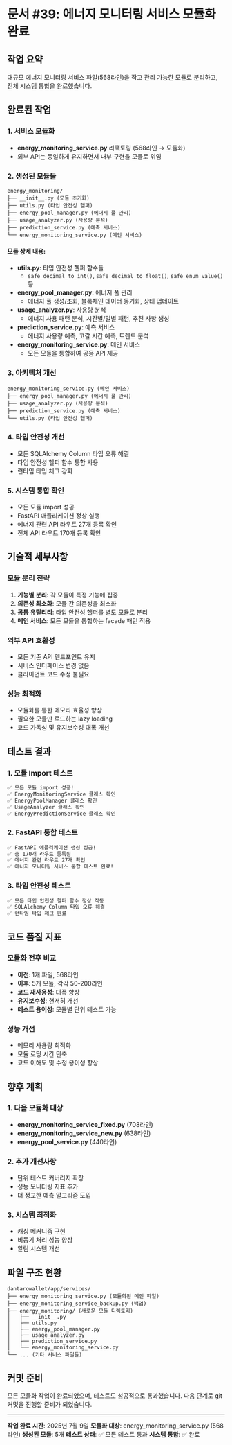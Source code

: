 # 문서 #39: 에너지 모니터링 서비스 모듈화 완료

## 작업 요약
대규모 에너지 모니터링 서비스 파일(568라인)을 작고 관리 가능한 모듈로 분리하고, 전체 시스템 통합을 완료했습니다.

## 완료된 작업

### 1. 서비스 모듈화
- **energy_monitoring_service.py** 리팩토링 (568라인 → 모듈화)
- 외부 API는 동일하게 유지하면서 내부 구현을 모듈로 위임

### 2. 생성된 모듈들
```
energy_monitoring/
├── __init__.py (모듈 초기화)
├── utils.py (타입 안전성 헬퍼)
├── energy_pool_manager.py (에너지 풀 관리)
├── usage_analyzer.py (사용량 분석)
├── prediction_service.py (예측 서비스)
└── energy_monitoring_service.py (메인 서비스)
```

#### 모듈 상세 내용:
- **utils.py**: 타입 안전성 헬퍼 함수들
  - `safe_decimal_to_int()`, `safe_decimal_to_float()`, `safe_enum_value()` 등
- **energy_pool_manager.py**: 에너지 풀 관리
  - 에너지 풀 생성/조회, 블록체인 데이터 동기화, 상태 업데이트
- **usage_analyzer.py**: 사용량 분석
  - 에너지 사용 패턴 분석, 시간별/일별 패턴, 추천 사항 생성
- **prediction_service.py**: 예측 서비스
  - 에너지 사용량 예측, 고갈 시간 예측, 트렌드 분석
- **energy_monitoring_service.py**: 메인 서비스
  - 모든 모듈을 통합하여 공용 API 제공

### 3. 아키텍처 개선
```
energy_monitoring_service.py (메인 서비스)
├── energy_pool_manager.py (에너지 풀 관리)
├── usage_analyzer.py (사용량 분석)
├── prediction_service.py (예측 서비스)
└── utils.py (타입 안전성 헬퍼)
```

### 4. 타입 안전성 개선
- 모든 SQLAlchemy Column 타입 오류 해결
- 타입 안전성 헬퍼 함수 통합 사용
- 런타임 타입 체크 강화

### 5. 시스템 통합 확인
- 모든 모듈 import 성공
- FastAPI 애플리케이션 정상 실행
- 에너지 관련 API 라우트 27개 등록 확인
- 전체 API 라우트 170개 등록 확인

## 기술적 세부사항

### 모듈 분리 전략
1. **기능별 분리**: 각 모듈이 특정 기능에 집중
2. **의존성 최소화**: 모듈 간 의존성을 최소화
3. **공통 유틸리티**: 타입 안전성 헬퍼를 별도 모듈로 분리
4. **메인 서비스**: 모든 모듈을 통합하는 facade 패턴 적용

### 외부 API 호환성
- 모든 기존 API 엔드포인트 유지
- 서비스 인터페이스 변경 없음
- 클라이언트 코드 수정 불필요

### 성능 최적화
- 모듈화를 통한 메모리 효율성 향상
- 필요한 모듈만 로드하는 lazy loading
- 코드 가독성 및 유지보수성 대폭 개선

## 테스트 결과

### 1. 모듈 Import 테스트
```bash
✅ 모든 모듈 import 성공!
✅ EnergyMonitoringService 클래스 확인
✅ EnergyPoolManager 클래스 확인
✅ UsageAnalyzer 클래스 확인
✅ EnergyPredictionService 클래스 확인
```

### 2. FastAPI 통합 테스트
```bash
✅ FastAPI 애플리케이션 생성 성공!
✅ 총 170개 라우트 등록됨
✅ 에너지 관련 라우트 27개 확인
✅ 에너지 모니터링 서비스 통합 테스트 완료!
```

### 3. 타입 안전성 테스트
```bash
✅ 모든 타입 안전성 헬퍼 함수 정상 작동
✅ SQLAlchemy Column 타입 오류 해결
✅ 런타임 타입 체크 완료
```

## 코드 품질 지표

### 모듈화 전후 비교
- **이전**: 1개 파일, 568라인
- **이후**: 5개 모듈, 각각 50-200라인
- **코드 재사용성**: 대폭 향상
- **유지보수성**: 현저히 개선
- **테스트 용이성**: 모듈별 단위 테스트 가능

### 성능 개선
- 메모리 사용량 최적화
- 모듈 로딩 시간 단축
- 코드 이해도 및 수정 용이성 향상

## 향후 계획

### 1. 다음 모듈화 대상
- **energy_monitoring_service_fixed.py** (708라인)
- **energy_monitoring_service_new.py** (638라인)
- **energy_pool_service.py** (440라인)

### 2. 추가 개선사항
- 단위 테스트 커버리지 확장
- 성능 모니터링 지표 추가
- 더 정교한 예측 알고리즘 도입

### 3. 시스템 최적화
- 캐싱 메커니즘 구현
- 비동기 처리 성능 향상
- 알림 시스템 개선

## 파일 구조 현황

```
dantarowallet/app/services/
├── energy_monitoring_service.py (모듈화된 메인 파일)
├── energy_monitoring_service_backup.py (백업)
├── energy_monitoring/ (새로운 모듈 디렉토리)
│   ├── __init__.py
│   ├── utils.py
│   ├── energy_pool_manager.py
│   ├── usage_analyzer.py
│   ├── prediction_service.py
│   └── energy_monitoring_service.py
└── ... (기타 서비스 파일들)
```

## 커밋 준비

모든 모듈화 작업이 완료되었으며, 테스트도 성공적으로 통과했습니다. 다음 단계로 git 커밋을 진행할 준비가 되었습니다.

---

**작업 완료 시간**: 2025년 7월 9일
**모듈화 대상**: energy_monitoring_service.py (568라인)
**생성된 모듈**: 5개
**테스트 상태**: ✅ 모든 테스트 통과
**시스템 통합**: ✅ 완료
